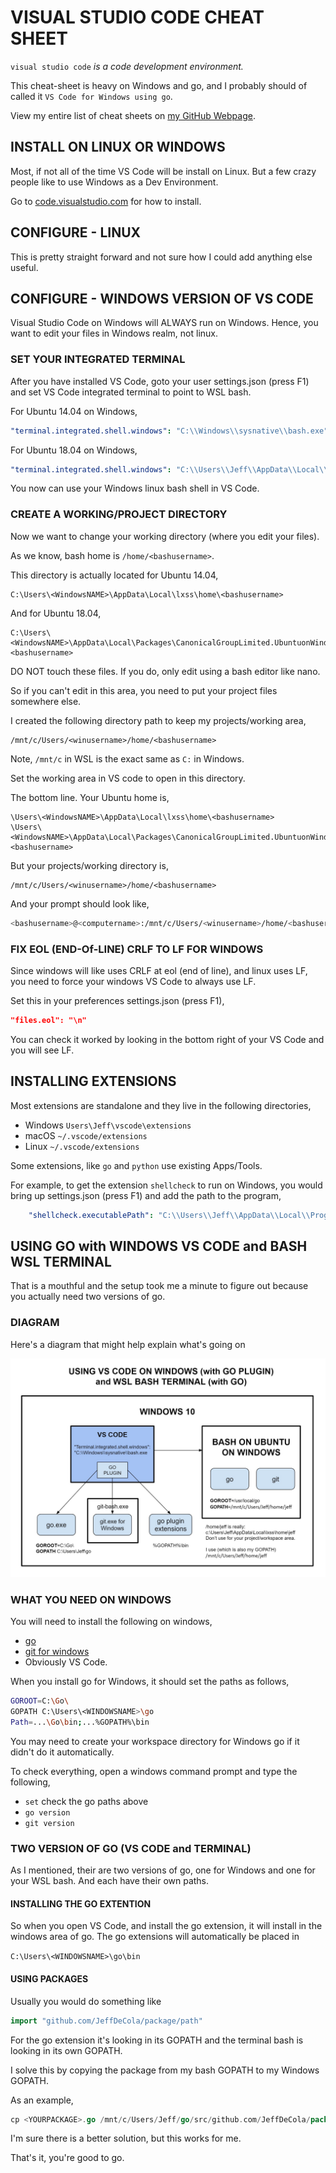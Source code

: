 # VISUAL STUDIO CODE CHEAT SHEET

`visual studio code` _is a code development environment._

This cheat-sheet is heavy on Windows and go, and I probably
should of called it `VS Code for Windows using go`.

View my entire list of cheat sheets on
[my GitHub Webpage](https://jeffdecola.github.io/my-cheat-sheets/).

## INSTALL ON LINUX OR WINDOWS

Most, if not all of the time VS Code will be
install on Linux.  But a few crazy people like
to use Windows as a Dev Environment.

Go to [code.visualstudio.com](https://code.visualstudio.com/)
for how to install.

## CONFIGURE - LINUX

This is pretty straight forward and not sure how I
could add anything else useful.

## CONFIGURE - WINDOWS VERSION OF VS CODE

Visual Studio Code on Windows will ALWAYS run on Windows.
Hence, you want to edit your files in Windows realm, not linux.

### SET YOUR INTEGRATED TERMINAL

After you have installed VS Code, goto your user
settings.json (press F1) and set
VS Code integrated terminal to point to WSL bash.

For Ubuntu 14.04 on Windows,

```yaml
"terminal.integrated.shell.windows": "C:\\Windows\\sysnative\\bash.exe",
```

For Ubuntu 18.04 on Windows,

```yaml
"terminal.integrated.shell.windows": "C:\\Users\\Jeff\\AppData\\Local\\Microsoft\\WindowsApps\\ubuntu1804.exe",
```

You now can use your Windows linux bash shell in VS Code.

### CREATE A WORKING/PROJECT DIRECTORY

Now we want to change your working directory (where you edit your files).

As we know, bash home is `/home/<bashusername>`.

This directory is actually located for Ubuntu 14.04,

```
C:\Users\<WindowsNAME>\AppData\Local\lxss\home\<bashusername>
```

And for Ubuntu 18.04,

```
C:\Users\<WindowsNAME>\AppData\Local\Packages\CanonicalGroupLimited.UbuntuonWindows_79rhkp1fndgsc\LocalState\rootfs\home\<bashusername>
```

DO NOT touch these files.  If you do, only edit using
a bash editor like nano.

So if you can't edit in this area, you need
to put your project files somewhere else.

I created the following directory path to keep my projects/working area,

```
/mnt/c/Users/<winusername>/home/<bashusername>
```

Note, `/mnt/c` in WSL is the exact same as `C:` in Windows.

Set the working area in VS code to open in this directory.

The bottom line. Your Ubuntu home is,

```
\Users\<WindowsNAME>\AppData\Local\lxss\home\<bashusername>
\Users\<WindowsNAME>\AppData\Local\Packages\CanonicalGroupLimited.UbuntuonWindows_79rhkp1fndgsc\LocalState\rootfs\home\<bashusername>
```

But your projects/working directory is,

```
/mnt/c/Users/<winusername>/home/<bashusername>
```

And your prompt should look like,

```bash
<bashusername>@<computername>:/mnt/c/Users/<winusername>/home/<bashusername>
```

### FIX EOL (END-Of-LINE) CRLF TO LF FOR WINDOWS

Since windows will like uses CRLF at eol (end of line), and linux uses LF,
you need to force your windows VS Code to always use LF.

Set this in your preferences settings.json (press F1),

```json
"files.eol": "\n"
```

You can check it worked by looking in the bottom right of your VS Code
and you will see LF.

## INSTALLING EXTENSIONS

Most extensions are standalone and they live in the following directories,

* Windows `Users\Jeff\vscode\extensions`
* macOS `~/.vscode/extensions`
* Linux `~/.vscode/extensions`

Some extensions, like `go` and `python` use existing Apps/Tools.

For example, to get the extension `shellcheck` to run on Windows, you
would bring up settings.json (press F1) and add the path to the program,

```yaml
    "shellcheck.executablePath": "C:\\Users\\Jeff\\AppData\\Local\\Programs\\shellcheck\\shellcheck-stable.exe",
```

## USING GO with WINDOWS VS CODE and BASH WSL TERMINAL

That is a mouthful and the setup took me a minute to
figure out because you actually need two versions of go.

### DIAGRAM

Here's a diagram that might help explain what's going on

![IMAGE - USING GO with WINDOWS VS CODE and BASH WSL TERMINAL - IMAGE](../../../../docs/pics/using-go-with-windows-vs-code-and-bash-wsl-terminal.jpg)

### WHAT YOU NEED ON WINDOWS

You will need to install the following on windows,

* [go](https://golang.org/doc/install)
* [git for windows](https://git-scm.com/downloads)
* Obviously VS Code.

When you install go for Windows, it should set the paths as follows,

```bash
GOROOT=C:\Go\
GOPATH C:\Users\<WINDOWSNAME>\go
Path=...\Go\bin;...%GOPATH%\bin
```

You may need to create your workspace directory for Windows go
if it didn't do it automatically.

To check everything, open a windows command prompt and
type the following,

* `set` check the go paths above
* `go version`
* `git version`

### TWO VERSION OF GO (VS CODE and TERMINAL)

As I mentioned, their are two versions of go, one for Windows and
one for your WSL bash.  And each have their own paths.

#### INSTALLING THE GO EXTENTION

So when you open VS Code, and install the go extension, it will
install in the windows area of go. The go extensions will
automatically be placed in

`C:\Users\<WINDOWSNAME>\go\bin`

#### USING PACKAGES

Usually you would do something like

```go
import "github.com/JeffDeCola/package/path"
```

For the go extension it's looking in its GOPATH and
the terminal bash is looking in its own GOPATH.

I solve this by copying the package from my bash GOPATH to
my Windows GOPATH.

As an example,

```go
cp <YOURPACKAGE>.go /mnt/c/Users/Jeff/go/src/github.com/JeffDeCola/package/path/.
```

I'm sure there is a better solution, but this works for me.

That's it, you're good to go.


